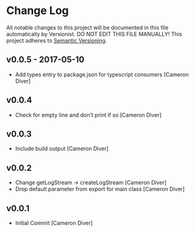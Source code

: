 # Change Log

All notable changes to this project will be documented in this file
automatically by Versionist. DO NOT EDIT THIS FILE MANUALLY!
This project adheres to [Semantic Versioning](http://semver.org/).

## v0.0.5 - 2017-05-10

* Add types entry to package.json for typescript consumers [Cameron Diver]

## v0.0.4

* Check for empty line and don't print if so [Cameron Diver]

## v0.0.3

* Include build output [Cameron Diver]

## v0.0.2

* Change getLogStream -> createLogStream [Cameron Diver]
* Drop default parameter from export for main class [Cameron Diver]

## v0.0.1

* Initial Commit [Cameron Diver]
